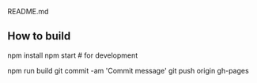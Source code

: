 README.md


How to build 
---

npm install
npm start  # for development


npm run build
git commit -am 'Commit message'
git push origin gh-pages